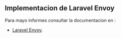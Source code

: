 

## Implementacion de Laravel Envoy

Para mayo informes consultar la documentacion en :

- [Laravel Envoy](https://laravel.com/docs/5.8/envoy).